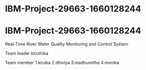 # IBM-Project-29663-1660128244
# IBM-Project-29663-1660128244
Real-Time River Water Quality Monitoring and Control System


Team leader
kiruthika


Team member
1.kiruba
2.dhiviya
3.madhumitha
4.monika
